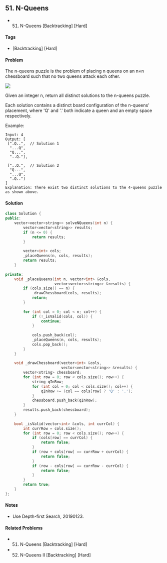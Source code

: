 ## 51. N-Queens
- 51. N-Queens [Backtracking] [Hard]

#### Tags
- [Backtracking] [Hard]

#### Problem
The n-queens puzzle is the problem of placing n queens on an n×n chessboard such that no two queens attack each other.

![](https://leetcode.com/static/images/problemset/8-queens.png)

Given an integer n, return all distinct solutions to the n-queens puzzle.

Each solution contains a distinct board configuration of the n-queens' placement, where 'Q' and '.' both indicate a queen and an empty space respectively.

Example:

    Input: 4
    Output: [
     [".Q..",  // Solution 1
      "...Q",
      "Q...",
      "..Q."],
    
     ["..Q.",  // Solution 2
      "Q...",
      "...Q",
      ".Q.."]
    ]
    Explanation: There exist two distinct solutions to the 4-queens puzzle as shown above.

#### Solution
``` C++
class Solution {
public:
    vector<vector<string>> solveNQueens(int n) {
        vector<vector<string>> results;
        if (n <= 0) {
            return results;
        }
        
        vector<int> cols;
        _placeQueens(n, cols, results);
        return results;
    }
    
private:
    void _placeQueens(int n, vector<int> &cols, 
                      vector<vector<string>> &results) {
        if (cols.size() == n) {
            _drawChessboard(cols, results);
            return;
        }
        
        for (int col = 0; col < n; col++) {
            if (!_isValid(cols, col)) {
                continue;
            }
            
            cols.push_back(col);
            _placeQueens(n, cols, results);
            cols.pop_back();
        }
    }
    
    void _drawChessboard(vector<int> &cols, 
                         vector<vector<string>> &results) {
        vector<string> chessboard;
        for (int row = 0; row < cols.size(); row++) {
            string qInRow;
            for (int col = 0; col < cols.size(); col++) {
                qInRow += (col == cols[row] ? 'Q' : '.');
            }
            chessboard.push_back(qInRow);
        }
        results.push_back(chessboard);
    }
    
    bool _isValid(vector<int> &cols, int currCol) {
        int currRow = cols.size();
        for (int row = 0; row < cols.size(); row++) {
            if (cols[row] == currCol) {
                return false;
            }
            if (row + cols[row] == currRow + currCol) {
                return false;
            }
            if (row - cols[row] == currRow - currCol) {
                return false;
            }
        }
        return true;
    }
};
```

#### Notes
- Use Depth-first Search, 20190123.

#### Related Problems
- 51. N-Queens [Backtracking] [Hard]
- 52. N-Queens II [Backtracking] [Hard]
